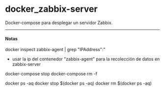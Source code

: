 # docker_zabbix-server

Docker-compose para desplegar un servidor Zabbix.

---
#### Notas
docker inspect zabbix-agent | grep "IPAddress\":"
- usar la ip del contenedor "zabbix-agent" para la recolección de datos en zabbix-server

docker-compose stop
docker-compose rm -f

docker ps -aq
docker stop $(docker ps -aq)
docker rm $(docker ps -aq)